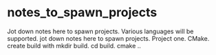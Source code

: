 # notes_to_spawn_projects
Jot down notes here to spawn projects. Various languages will be supported.
jot down notes here to spawn projects. Project one. CMake. create build with mkdir build. cd build. cmake ..
